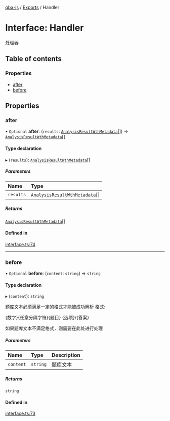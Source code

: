 [qba-js](../README.md) / [Exports](../modules.md) / Handler

# Interface: Handler

处理器

## Table of contents

### Properties

- [after](Handler.md#after)
- [before](Handler.md#before)

## Properties

### after

• `Optional` **after**: (`results`: [`AnalysisResultWthMetadata`](AnalysisResultWthMetadata.md)[]) => [`AnalysisResultWthMetadata`](AnalysisResultWthMetadata.md)[]

#### Type declaration

▸ (`results`): [`AnalysisResultWthMetadata`](AnalysisResultWthMetadata.md)[]

##### Parameters

| Name | Type |
| :------ | :------ |
| `results` | [`AnalysisResultWthMetadata`](AnalysisResultWthMetadata.md)[] |

##### Returns

[`AnalysisResultWthMetadata`](AnalysisResultWthMetadata.md)[]

#### Defined in

[interface.ts:74](https://github.com/enncy/qba-js/blob/a1f2be7/src/interface.ts#L74)

___

### before

• `Optional` **before**: (`content`: `string`) => `string`

#### Type declaration

▸ (`content`): `string`

题库文本必须满足一定的格式才能被成功解析
格式:

{数字}{任意分隔字符}{题目}
{选项}/{答案}

如果题库文本不满足格式，则需要在此处进行处理

##### Parameters

| Name | Type | Description |
| :------ | :------ | :------ |
| `content` | `string` | 题库文本 |

##### Returns

`string`

#### Defined in

[interface.ts:73](https://github.com/enncy/qba-js/blob/a1f2be7/src/interface.ts#L73)
